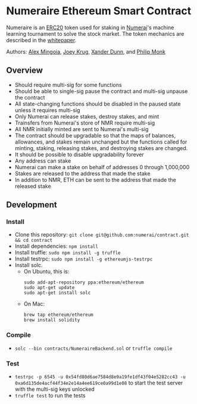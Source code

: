 # Numeraire Ethereum Smart Contract

Numeraire is an [ERC20](https://github.com/ethereum/EIPs/issues/20) token used for staking in [Numerai](https://numer.ai)'s machine learning tournament to solve the stock market.  The token mechanics are described in the [whitepaper](https://numer.ai/whitepaper.pdf).

Authors: [Alex Mingoia](https://github.com/alexmingoia), [Joey Krug](https://github.com/joeykrug), [Xander Dunn](https://github.com/xanderdunn), and [Philip Monk](https://github.com/philipcmonk)

## Overview
- Should require multi-sig for some functions
- Should be able to single-sig pause the contract and multi-sig unpause the contract
- All state-changing functions should be disabled in the paused state unless it requires multi-sig
- Only Numerai can release stakes, destroy stakes, and mint
- Trainsfers from Numerai's store of NMR require multi-sig
- All NMR initially minted are sent to Numerai's multi-sig
- The contract should be upgradable so that the maps of balances, allowances, and stakes remain unchanged but the functions called for minting, staking, releasing stakes, and destroying stakes are changed.
- It should be possible to disable upgradability forever
- Any address can stake
- Numerai can make a stake on behalf of addresses 0 through 1,000,000
- Stakes are released to the address that made the stake
- In addition to NMR, ETH can be sent to the address that made the released stake

## Development

### Install
- Clone this repository: `git clone git@github.com:numerai/contract.git && cd contract`
- Install dependencies: `npm install`
- Install truffle: `sudo npm install -g truffle`
- Install testrpc: `sudo npm install -g ethereumjs-testrpc`
- Install solc.  
  - On Ubuntu, this is:
    ```
    sudo add-apt-repository ppa:ethereum/ethereum
    sudo apt-get update
    sudo apt-get install solc
    ```
  - On Mac:
    ```
    brew tap ethereum/ethereum
    brew install solidity
    ```


### Compile
- `solc --bin contracts/NumeraireBackend.sol` or `truffle compile`

### Test
- `testrpc -p 6545 -u 0x54fd80d6ae7584d8e9a19fe1df43f04e5282cc43 -u 0xa6d135de4acf44f34e2e14a4ee619ce0a99d1e08` to start the test server with the multi-sig keys unlocked
- `truffle test` to run the tests
